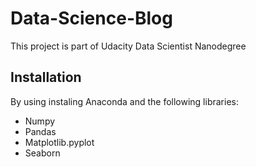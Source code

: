 # Data-Science-Blog
This project is part of Udacity Data Scientist Nanodegree 

## Installation 


By using instaling Anaconda and the following libraries:
- Numpy
- Pandas
- Matplotlib.pyplot
- Seaborn
